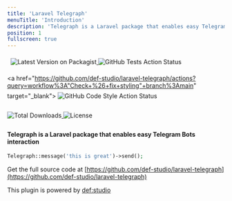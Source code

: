 ```yaml
---
title: 'Laravel Telegraph'
menuTitle: 'Introduction'
description: 'Telegraph is a Laravel package that enables easy Telegram Bots interaction'
position: 1
fullscreen: true
---
```


<img src="https://banners.beyondco.de/Laravel%20Telegraph.png?theme=light&packageManager=composer+require&packageName=defstudio%2Flaravel-telegraph&pattern=architect&style=style_1&description=Telegram+bots+made+easy&md=1&showWatermark=1&fontSize=100px&images=phone-outgoing" class="light-img" alt=""/>
<img src="https://banners.beyondco.de/Laravel%20Telegraph.png?theme=dark&packageManager=composer+require&packageName=defstudio%2Flaravel-telegraph&pattern=architect&style=style_1&description=Telegram+bots+made+easy&md=1&showWatermark=1&fontSize=100px&images=phone-outgoing" class="dark-img" alt=""/>


<a href="https://packagist.org/packages/defstudio/laravel-telegraph" target="_blank">
    <img style="display: inline-block; margin-top: 0.5em; margin-bottom: 0.5em" src="https://img.shields.io/packagist/v/defstudio/laravel-telegraph.svg?style=flat-square" alt="Latest Version on Packagist">
</a>

<a href="https://github.com/def-studio/laravel-telegraph/actions?query=workflow%3Arun-tests+branch%3Amain" target="_blank">
    <img style="display: inline-block; margin-top: 0.5em; margin-bottom: 0.5em" src="https://img.shields.io/github/workflow/status/def-studio/laravel-telegraph/run-tests?label=tests" alt="GitHub Tests Action Status">
</a>

<a href="https://github.com/def-studio/laravel-telegraph/actions?query=workflow%3A"Check+%26+fix+styling"+branch%3Amain" target="_blank">
    <img style="display: inline-block; margin-top: 0.5em; margin-bottom: 0.5em" src="https://img.shields.io/github/workflow/status/def-studio/laravel-telegraph/Check%20&%20fix%20styling?label=code%20style" alt="GitHub Code Style Action Status">
</a>

<a href="https://packagist.org/packages/defstudio/laravel-telegraph" target="_blank">
    <img style="display: inline-block; margin-top: 0.5em; margin-bottom: 0.5em" src="https://img.shields.io/packagist/dt/defstudio/laravel-telegraph.svg?style=flat-square" alt="Total Downloads">
</a>

<a href="https://packagist.org/packages/defstudio/laravel-telegraph" target="_blank">
    <img style="display: inline-block; margin-top: 0.5em; margin-bottom: 0.5em" src="https://img.shields.io/packagist/l/defstudio/laravel-telegraph" alt="License">
</a>


#### Telegraph is a Laravel package that enables easy Telegram Bots interaction

```php
Telegraph::message('this is great')->send();
```

Get the full source code at [https://github.com/def-studio/laravel-telegraph](https://github.com/def-studio/laravel-telegraph)


This plugin is powered by [def:studio](https://github.com/def-studio)
